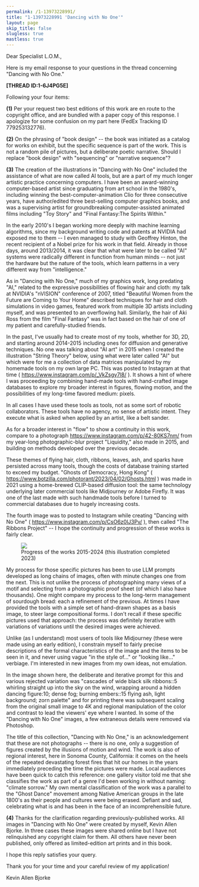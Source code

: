 ```yaml
---
permalink: /1-13973228991/
title: "1-13973228991 'Dancing with No One'"
layout: page
skip_title: false
slugless: true
mastless: true
---
```


Dear Specialist L.O.M.,

Here is my email response to your questions in the thread concerning "Dancing with No One."

**[THREAD ID:1-6J4PG5E]**

Following your four items:

**(1)** Per your request two best editions of this work are en route to the copyright office, and are bundled with a paper copy of this response. I apologize for some confusion on my part here (FedEx Tracking ID 779253132776).

**(2)** On the phrasing of  "book design" -- the book was initiated as a catalog for works on exhibit, but the specific sequence is part of the work. This is not a random pile of pictures, but a deliberate poetic narrative. Should I replace "book design" with "sequencing" or "narrative sequence"?

**(3)** The creation of the  illustrations in "Dancing with No One" included the assistance of what are now called AI tools, but are a part of my much longer artistic practice concerning computers. I have been an award-winning computer-based artist since graduating from art school in the 1980's, including winning the best-computer-animation Clio for three consecutive years, have author/edited three best-selling computer graphics books, and was a supervising artist for groundbreaking computer-assisted animated films including "Toy Story" and "Final Fantasy:The Spirits Within."

In the early 2010's I began working more deeply with machine learning algorithms, since my background writing code and patents at NVIDIA had exposed me to them -- I even managed to study with Geoffrey Hinton, the recent recipient of a Nobel prize for his work in that field. Already in those days, around 2013/2014, it was clear that what were later to be called "AI" systems were radically different in function from human minds -- not just the hardware but the nature of the tools, which learn patterns in a very different way from "intelligence."

As in "Dancing with No One," much of my graphics work, long predating "AI," related to the expressive possibilities of flowing hair and cloth: my talk at NVIDIA's "nVISION" conference of 2007, titled "Beautiful Women from the Future are Coming to Your Home" described techniques for hair and cloth simulations in video games, featured work from multiple 3D artists including myself, and was presented to an overflowing hall. Similarly, the hair of Aki Ross from the film "Final Fantasy" was in fact based on the hair of one of my patient and carefully-studied friends.

In the past, I've usually had to create most of my tools, whether for 3D, 2D, and starting around 2014-2015 including ones for diffusion and generative techniques. No one was talking about "AI art" in 2015 when I created the illustration "String Theory" below, using what were later called "AI" but which were for me a collection of data matrices manipulated by my homemade tools on my own large PC. This was posted to Instagram at that time ( https://www.instagram.com/p/_VkZsgy7l8/ ). It shows a hint of where I was proceeding by combining hand-made tools with hand-crafted image databases to explore my broader interest in figures, flowing motion, and the possibilities of my long-time favored medium: pixels.

In all cases I have used these tools as tools, not as some sort of robotic collaborators. These tools have no agency, no sense of artistic intent. They execute what is asked when applied by an artist, like a belt sander.

As for a broader interest in "flow" to show a continuity in this work, compare to a photograph https://www.instagram.com/p/42-80KS7nm/ from my year-long photographic-blur project "Liquidity," also made in 2015, and building on methods developed over the previous decade.

These themes of flying hair, cloth, ribbons, leaves, ash, and sparks have persisted across many tools, though the costs of database training started to exceed my budget. "Ghosts of Democracy, Hong Kong" ( https://www.botzilla.com/photorant/2023/04/02/Ghosts.html ) was made in 2021 using a home-brewed CLIP-based diffusion tool: the same technology underlying later commercial tools like Midjourney or Adobe Firefly. It was one of the last made with such handmade tools before I turned to commercial databases due to hugely increasing costs.

The fourth image was to posted to Instagram while creating "Dancing with No One" ( https://www.instagram.com/p/CsO6z0lJ3Pv/ ), then called "The Ribbons Project" -- I hope the continuity and progression of these works is fairly clear.

<figure class="align-center">
<img src="https://www.botzilla.com/pix2024/bjorke-four.jpg">
<figcaption>Progress of the works 2015-2024 (this illustration completed 2023)</figcaption>
</figure>


My process for those specific pictures has been to use LLM prompts developed as long chains of images, often with minute changes one from the next. This is not unlike the process of photographing many views of a motif and selecting from a photographic proof sheet (of which I also have thousands). One might compare my process to the long-term management of sourdough bread: each a refinement of the previous. At times I have provided the tools with a simple set of hand-drawn shapes as a basis image, to steer large compositional forms. I don't recall if these specific pictures used that approach: the process was definitely iterative with variations of variations until the desired images were achieved.

Unlike (as I understand) most users of tools like Midjourney (these were made using an early edition), I constrain myself to fairly precise descriptions of the formal characteristics of the image and the items to be seen in it, and never using vague "in the style of..." or "looking like..." verbiage. I'm interested in new images from my own ideas, not emulation.

In the image shown here, the deliberate and iterative prompt for this and various rejected variation was "cascades of wide black silk ribbons::5 whirling straight up into the sky on the wind, wrapping around a hidden dancing figure:10; dense fog; burning embers::15 flying ash, light background; zorn palette" and for printing there was subsequent scaling from the original small image to 4K and regional manipulation of the color and contrast to lead the viewers' eye where I wanted. In some of the "Dancing with No One" images, a few extraneous details were removed via Photoshop.

The title of this collection, "Dancing with No One," is an acknowledgement that these are not photographs -- there is no one, only a suggestion of figures created by the illusions of motion and wind. The work is also of regional interest, here in Sonoma County, California: it comes on the heels of the repeated devastating forest fires that hit our homes in the years immediately preceding the time the pictures were made. Local audiences have been quick to catch this reference: one gallery visitor told me that she classifies the work as part of a genre I'd been working in without naming: "climate sorrow." My own mental classification of the work was a parallel to the "Ghost Dance" movement among Native American groups in the late 1800's as their people and cultures were being erased. Defiant and sad, celebrating what is and has been in the face of an incomprehensible future.

**(4)** Thanks for the clarification regarding previously-published works. All images in "Dancing with No One" were created by myself, Kevin Allen Bjorke. In three cases these images were shared online but I have not relinquished any copyright claim for them. All others have never been published, only offered as limited-edition art prints and in this book.

I hope this reply satisfies your query.

Thank you for your time and your careful review of my application!

Kevin Allen Bjorke